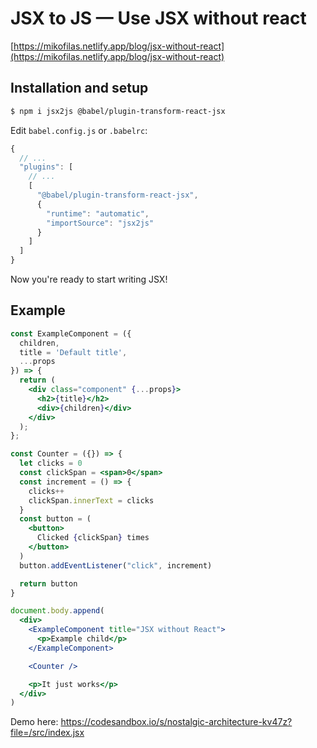 # JSX to JS — Use JSX without react

[https://mikofilas.netlify.app/blog/jsx-without-react](https://mikofilas.netlify.app/blog/jsx-without-react)

## Installation and setup

```bash
$ npm i jsx2js @babel/plugin-transform-react-jsx
```

Edit `babel.config.js` or `.babelrc`:

```js
{
  // ...
  "plugins": [
    // ...
    [
      "@babel/plugin-transform-react-jsx",
      {
        "runtime": "automatic",
        "importSource": "jsx2js"
      }
    ]
  ]
}
```

Now you're ready to start writing JSX!

## Example

```jsx
const ExampleComponent = ({
  children,
  title = 'Default title',
  ...props
}) => {
  return (
    <div class="component" {...props}>
      <h2>{title}</h2>
      <div>{children}</div>
    </div>
  );
};

const Counter = ({}) => {
  let clicks = 0
  const clickSpan = <span>0</span>
  const increment = () => {
    clicks++
    clickSpan.innerText = clicks
  }
  const button = (
    <button>
      Clicked {clickSpan} times
    </button>
  )
  button.addEventListener("click", increment)

  return button
}

document.body.append(
  <div>
    <ExampleComponent title="JSX without React">
      <p>Example child</p>
    </ExampleComponent>

    <Counter />

    <p>It just works</p>
  </div>
)
```

Demo here: https://codesandbox.io/s/nostalgic-architecture-kv47z?file=/src/index.jsx

